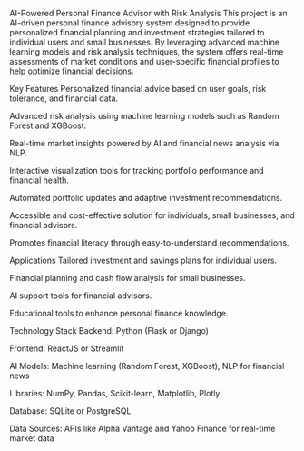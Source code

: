 AI-Powered Personal Finance Advisor with Risk Analysis
This project is an AI-driven personal finance advisory system designed to provide personalized financial planning and investment strategies tailored to individual users and small businesses. By leveraging advanced machine learning models and risk analysis techniques, the system offers real-time assessments of market conditions and user-specific financial profiles to help optimize financial decisions.

Key Features
Personalized financial advice based on user goals, risk tolerance, and financial data.

Advanced risk analysis using machine learning models such as Random Forest and XGBoost.

Real-time market insights powered by AI and financial news analysis via NLP.

Interactive visualization tools for tracking portfolio performance and financial health.

Automated portfolio updates and adaptive investment recommendations.

Accessible and cost-effective solution for individuals, small businesses, and financial advisors.

Promotes financial literacy through easy-to-understand recommendations.

Applications
Tailored investment and savings plans for individual users.

Financial planning and cash flow analysis for small businesses.

AI support tools for financial advisors.

Educational tools to enhance personal finance knowledge.

Technology Stack
Backend: Python (Flask or Django)

Frontend: ReactJS or Streamlit

AI Models: Machine learning (Random Forest, XGBoost), NLP for financial news

Libraries: NumPy, Pandas, Scikit-learn, Matplotlib, Plotly

Database: SQLite or PostgreSQL

Data Sources: APIs like Alpha Vantage and Yahoo Finance for real-time market data

